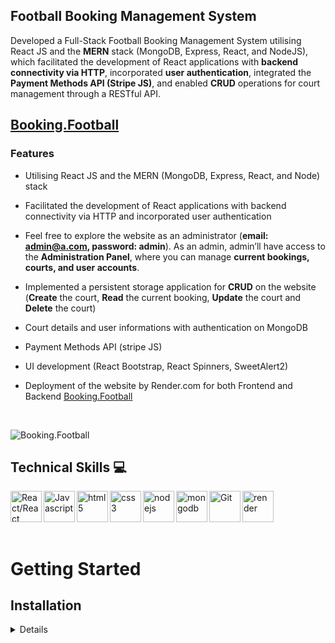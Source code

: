 ## Football Booking Management System

<p> 
Developed a Full-Stack Football Booking Management System utilising React JS and the <b>MERN</b> stack (MongoDB, Express, React, and NodeJS), which facilitated the development of React applications with <b>backend connectivity via HTTP</b>, incorporated <b>user authentication</b>, integrated the <b>Payment Methods API (Stripe JS)</b>, and enabled <b>CRUD</b> operations for court management through a RESTful API.
</p>

## [Booking.Football](https://booking-football.onrender.com/)

### Features

- Utilising React JS and the MERN (MongoDB, Express, React, and Node) stack

- Facilitated the development of React applications with backend connectivity via HTTP and incorporated user authentication

- Feel free to explore the website as an administrator (<b>email: admin@a.com, password: admin</b>). As an admin, admin’ll have access to the <b>Administration Panel</b>, where you can manage <b>current bookings, courts, and user accounts</b>.

- Implemented a persistent storage application for <b>CRUD</b> on the website (<b>Create</b> the court, <b>Read</b> the current booking, <b>Update</b> the court and <b>Delete</b> the court)

- Court details and user informations with authentication on MongoDB

- Payment Methods API (stripe JS)

- UI development (React Bootstrap, React Spinners, SweetAlert2)

- Deployment of the website by Render.com for both Frontend and Backend [Booking.Football](https://booking-football.onrender.com/)

<br />

![Booking.Football](https://github.com/user-attachments/assets/06340803-ca83-43a3-92b6-db01655567d9)

## Technical Skills 💻

<img align="left" alt="React/React Native" height="50px" src="https://cdn.svgporn.com/logos/react.svg" /><img align="left" alt="Javascript" height="50px" src="https://cdn.svgporn.com/logos/javascript.svg" /><img align="left" alt="html5" height="50px" src="https://cdn.svgporn.com/logos/html-5.svg" /><img align="left" alt="css3" height="50px" src="https://cdn.svgporn.com/logos/css-3.svg" /><img align="left" alt="nodejs" height="50px" src="https://cdn.svgporn.com/logos/nodejs.svg" /><img align="left" alt="mongodb" height="50px" src="https://cdn.svgporn.com/logos/mongodb-icon.svg" /><img align="left" alt="Git" height="50px" src="https://cdn.svgporn.com/logos/git-icon.svg" /><img align="left" alt="render" height="50px" src="https://media.licdn.com/dms/image/D4E0BAQGGDoFoqHtOvA/company-logo_200_200/0/1702595267620/renderco_logo?e=2147483647&v=beta&t=Ywm0UZpTXbiXPopyfCDty8QXSEVz88QWWCwy28qLUyE" />

<br />
<br />
<br />
<br />

# Getting Started

## Installation

<details>
To run this Football Booking Management System locally, follow these steps:

1. Open Terminal.
2. Change the current working directory to the location where you want the cloned directory.
3. Clone the repository: `git clone https://github.com/jhwa426/Booking-System`
4. Navigate to the project directory: `cd Booking-System/frontend`
5. Install the dependencies: `npm install`
6. Navigate to the project directory `cd Booking-System/backend`
7. Install the dependencies: `npm install`
8. Start the development server for backend `nodemon server`
9. Start the development server for frontend: `npm start`
10. Open your browser and visit: `http://localhost:3000`

</details>

